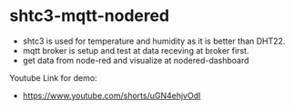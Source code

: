 # shtc3-mqtt-nodered

- shtc3 is used for temperature and humidity as it is better than DHT22.
- mqtt broker is setup and test at data receving at broker first.
- get data from node-red and visualize at nodered-dashboard

Youtube Link for demo:
- https://www.youtube.com/shorts/uGN4ehjvOdI
